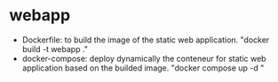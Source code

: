# webapp
- Dockerfile: to build the image of the static web application.
    "docker build -t webapp ."
- docker-compose: deploy dynamically the conteneur for static web application based on the builded image.
    "docker compose up -d "
